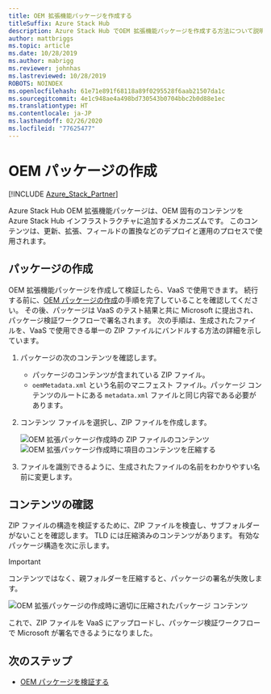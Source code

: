 ```yaml
---
title: OEM 拡張機能パッケージを作成する
titleSuffix: Azure Stack Hub
description: Azure Stack Hub でOEM 拡張機能パッケージを作成する方法について説明します。
author: mattbriggs
ms.topic: article
ms.date: 10/28/2019
ms.author: mabrigg
ms.reviewer: johnhas
ms.lastreviewed: 10/28/2019
ROBOTS: NOINDEX
ms.openlocfilehash: 61e71e891f68118a89f0295528f6aab21507da1c
ms.sourcegitcommit: 4e1c948ae4a498bd730543b0704bbc2b0d88e1ec
ms.translationtype: HT
ms.contentlocale: ja-JP
ms.lasthandoff: 02/26/2020
ms.locfileid: "77625477"
---
```

# <a name="create-an-oem-package"></a>OEM パッケージの作成

[!INCLUDE [Azure_Stack_Partner](./includes/azure-stack-partner-appliesto.md)]

Azure Stack Hub OEM 拡張機能パッケージは、OEM 固有のコンテンツを Azure Stack Hub インフラストラクチャに追加するメカニズムです。 このコンテンツは、更新、拡張、フィールドの置換などのデプロイと運用のプロセスで使用されます。

## <a name="creating-the-package"></a>パッケージの作成

OEM 拡張機能パッケージを作成して検証したら、VaaS で使用できます。 続行する前に、[OEM パッケージの作成](https://microsoft.sharepoint.com/:w:/r/teams/cloudsolutions/Sacramento/_layouts/15/Doc.aspx?sourcedoc=%7BD7406069-7661-419C-B3B1-B6A727AB3972%7D&file=Azure%20Stack%20OEM%20Extension%20Package.docx&action=default&mobileredirect=true)の手順を完了していることを確認してください。 その後、パッケージは VaaS のテスト結果と共に Microsoft に提出され、パッケージ検証ワークフローで署名されます。 次の手順は、生成されたファイルを、VaaS で使用できる単一の ZIP ファイルにバンドルする方法の詳細を示しています。

1. パッケージの次のコンテンツを確認します。
    - パッケージのコンテンツが含まれている ZIP ファイル。
    - `oemMetadata.xml` という名前のマニフェスト ファイル。パッケージ コンテンツのルートにある `metadata.xml` ファイルと同じ内容である必要があります。

2. コンテンツ ファイルを選択し、ZIP ファイルを作成します。

    ![OEM 拡張パッケージ作成時の ZIP ファイルのコンテンツ](media/vaas-create-oem-package-1.png) ![OEM 拡張パッケージ作成時に項目のコンテンツを圧縮する](media/vaas-create-oem-package-2.png)

3. ファイルを識別できるように、生成されたファイルの名前をわかりやすい名前に変更します。

## <a name="verifying-the-contents"></a>コンテンツの確認

ZIP ファイルの構造を検証するために、ZIP ファイルを検査し、サブフォルダーがないことを確認します。 TLD には圧縮済みのコンテンツがあります。 有効なパッケージ構造を次に示します。

> [!IMPORTANT]
> コンテンツではなく、親フォルダーを圧縮すると、パッケージの署名が失敗します。

![OEM 拡張パッケージの作成時に適切に圧縮されたパッケージ コンテンツ](media/vaas-create-oem-package-3.png)

これで、ZIP ファイルを VaaS にアップロードし、パッケージ検証ワークフローで Microsoft が署名できるようになりました。

## <a name="next-steps"></a>次のステップ

- [OEM パッケージを検証する](azure-stack-vaas-validate-oem-package.md)
